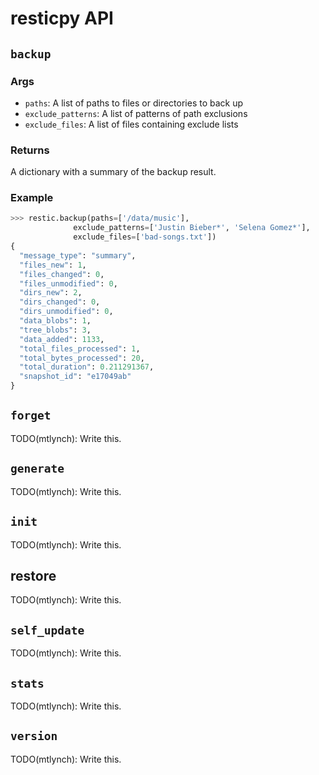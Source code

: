 # resticpy API

## `backup`

### Args

* `paths`: A list of paths to files or directories to back up
* `exclude_patterns`: A list of patterns of path exclusions
* `exclude_files`: A list of files containing exclude lists

### Returns

A dictionary with a summary of the backup result.

### Example

```python
>>> restic.backup(paths=['/data/music'],
              exclude_patterns=['Justin Bieber*', 'Selena Gomez*'],
              exclude_files=['bad-songs.txt'])
{
  "message_type": "summary",
  "files_new": 1,
  "files_changed": 0,
  "files_unmodified": 0,
  "dirs_new": 2,
  "dirs_changed": 0,
  "dirs_unmodified": 0,
  "data_blobs": 1,
  "tree_blobs": 3,
  "data_added": 1133,
  "total_files_processed": 1,
  "total_bytes_processed": 20,
  "total_duration": 0.211291367,
  "snapshot_id": "e17049ab"
}
```

## `forget`

TODO(mtlynch): Write this.

## `generate`

TODO(mtlynch): Write this.

## `init`

TODO(mtlynch): Write this.

## restore

TODO(mtlynch): Write this.

## `self_update`

TODO(mtlynch): Write this.

## `stats`

TODO(mtlynch): Write this.

## `version`

TODO(mtlynch): Write this.
